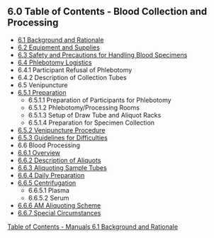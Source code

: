 ## 6.0 Table of Contents - Blood Collection and Processing

* [6.1 Background and Rationale](:pages_path:/manuals/blood-collection-processing/6-01-background-rationale.md)
* [6.2 Equipment and Supplies](:pages_path:/manuals/blood-collection-processing/6-02-equipment-supplies.md)
* [6.3 Safety and Precautions for Handling Blood Specimens](:pages_path:/manuals/blood-collection-processing/6-03-safety-precautions.md)
* [6.4 Phlebotomy Logistics](:pages_path:/manuals/blood-collection-processing/6-04-phlebotomy-logistics.md)
 * 6.4.1 Participant Refusal of Phlebotomy
 * 6.4.2 Description of Collection Tubes
* 6.5 Venipuncture
 * [6.5.1 Preparation](:pages_path:/manuals/blood-collection-processing/6-05-01-preparation.md)
    * 6.5.1.1 Preparation of Participants for Phlebotomy
    * 6.5.1.2 Phlebotomy/Processing Rooms
    * 6.5.1.3 Setup of Draw Tube and Aliquot Racks
    * 6.5.1.4 Preparation for Specimen Collection
 * [6.5.2 Venipuncture Procedure](:pages_path:/manuals/blood-collection-processing/6-05-02-venipuncture-procedure.md)
 * [6.5.3 Guidelines for Difficulties](:pages_path:/manuals/blood-collection-processing/6-05-03-guidelines-for-difficulties.md)
* 6.6 Blood Processing
 * [6.6.1 Overview](:pages_path:/manuals/blood-collection-processing/6-06-01-overview.md)
 * [6.6.2 Description of Aliquots](:pages_path:/manuals/blood-collection-processing/6-06-02-description-of-aliquots.md)
 * [6.6.3 Aliquoting Sample Tubes](:pages_path:/manuals/blood-collection-processing/6-06-03-aliquoting-sample-tubes.md)
 * [6.6.4 Daily Preparation](:pages_path:/manuals/blood-collection-processing/6-06-04-daily-preparation.md)
 * [6.6.5 Centrifugation](:pages_path:/manuals/blood-collection-processing/6-06-05-centrifugation.md)
    * 6.6.5.1 Plasma
    * 6.6.5.2 Serum
 * [6.6.6 AM Aliquoting Scheme](:pages_path:/manuals/blood-collection-processing/6-06-06-am-aliquoting-scheme.md)
 * [6.6.7 Special Circumstances](:pages_path:/manuals/blood-collection-processing/6-06-07-special-circumstances.md)




<div class="center">
<div class="btn-group">
  <a href=":pages_path:/manuals/manual-toc.md" class="btn btn-default">
    <span class="glyphicon glyphicon-chevron-up"></span>
    Table of Contents - Manuals
  </a>

  <a href=":pages_path:/manuals/blood-collection-processing/6-01-background-rationale.md" class="btn btn-success">
    6.1 Background and Rationale
    <span class="glyphicon glyphicon-chevron-right"></span>
  </a>
</div>
</div>
